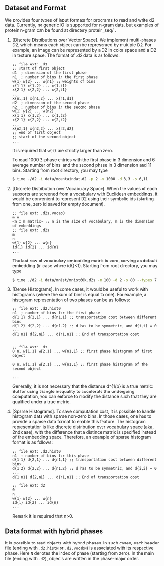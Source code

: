 ## Dataset and Format
We provides four types of input formats for programs to read and write d2 data.
Currently, no generic IO is supported for n-gram data, 
but examples of protein n-gram can be found at directory protein_seq/ .

1. [Discrete Distributions over Vector Space].
   We implement multi-phases D2, which means each object can be represented
   by multiple D2. For example, an image can be represented by a D2 in color
   space and a D2 in texture space. The format of .d2 data is as follows:
   ```emacs-lisp
   ;; file ext: .d2
   ;; start of first object
   d1 ;; dimension of the first phase
   n1 ;; number of bins in the first phase
   w{1} w{2} ... w{n1} ;; weights of bins
   x{1,1} x{1,2} ... x{1,d1}
   x{2,1} x{2,2} ... x{2,d1}
   ...
   x{n1,1} x{n1,2} ... x{n1,d1}
   d2 ;; dimension of the second phase
   n2 ;; number of bins in the second phase
   w{1} w{2} ... w{n2} 
   x{1,1} x{1,2} ... x{1,d2}
   x{2,1} x{2,2} ... x{2,d2}
   ...
   x{n2,1} x{n2,2} ... x{n2,d2}
   ;; end of first object
   ;; start of the second object
   ...
   ```
   It is required that `w{i}` are strictly larger than zero.
   
   To read 1000 2-phase entries with the first phase in 3 dimension
   and 6 average number of bins, and the second phase  in 3 dimension
   and 11 bins. Starting from root directory, you may type
   ```bash
   $ time ./d2 -i data/mountaindat.d2 -p 2 -n 1000 -d 3,3 -s 6,11
   ```
2. [Discrete Distribution over Vocabulary Space].
   When the values of each supports are screened from a vocabulary with
   Euclidean embeddings, it would be convenient to represent D2 using
   their symbolic ids (starting from one, zero id saved for empty document).

   ```emacs-lisp
   ;; file ext: .d2s.vocab0
   m n
   <n x m matrix> ;; n is the size of vocabulary, m is the dimension of embeddings
   ;; file ext: .d2s
   m
   n
   w{1} w{2} ... w{n}
   id{1} id{2} ... id{n}
   ...
   ```
   The last row of vocabulary embedding matrix is zero, serving as default
   embedding (in case where id{}<1). Starting from root directory, you may
   type
   ```bash
   $ time ./d2 -i data/mnist/mnist60k.d2s -n 100 -d 2 -s 80 --types 7
   ```
3. [Dense Histograms].
   In some cases, it would be useful to work with histograms (where the sum
   of bins is equal to one). For example, a histogram representation of two
   phases can be as follows:

   ```emacs-lisp
   ;; file ext: .d2.hist0
   n1 ;; number of bins for the first phase
   d{1,1} d{2,1} ... d{n1,1} ;; transportation cost between different bins
   d{1,2} d{2,2} ... d{n1,2} ;; d has to be symmetric, and d{i,i} = 0
   ...
   d{1,n1} d{2,n1} ... d{n1,n1} ;; End of transportation cost

   
   ;; file ext: .d2
   0 n1 w{1,1} w{2,1} ... w{n1,1} ;; first phase histogram of first object

   0 n1 w{1,1} w{2,1} ... w{n1,1} ;; first phase histogram of the second object

   ...
   
   ```
   Generally, it is not necessary that the distance d^{1/p} is a true metric:
   But for using triangle inequality to accelerate the undergoing computation,
   you can enforce to modify the distance such that they are qualified under
   a true metric. 

4. [Sparse Histograms].
   To save computation cost, it is possible to handle histogram data with sparse
   non-zero bins. In those cases, one has to provide a sparse data format to
   enable this feature. The histogram representation is like discrete distribution
   over vocabulary space (aka, 2nd case), with the difference that a distince matrix
   is specified instead of the embedding space. Therefore, an example of sparse
   histogram format is as follows:
   ```emacs-lisp
   ;; file ext: .d2.hist0
   n1 ;; number of bins for this phase
   d{1,1} d{2,1} ... d{n1,1} ;; transportation cost between different bins
   d{1,2} d{2,2} ... d{n1,2} ;; d has to be symmetric, and d{i,i} = 0
   ...
   d{1,n1} d{2,n1} ... d{n1,n1} ;; End of transportation cost
   
   ;; file ext: d2
   0
   n
   w{1} w{2} ... w{n}
   id{1} id{2} ... id{n}
   ...
   
   ```
   Remark it is required that n>0. 


## Data format with hybrid phases

It is possible to read objects with hybrid phases. In such cases, each header file
(ending with `.d2.histN` or `.d2.vocabN`) is associated
with its respective phase. Here `N` denotes the index of phase
(starting from zero). In the main file (ending with `.d2`), objects
are written in the phase-major order. 












